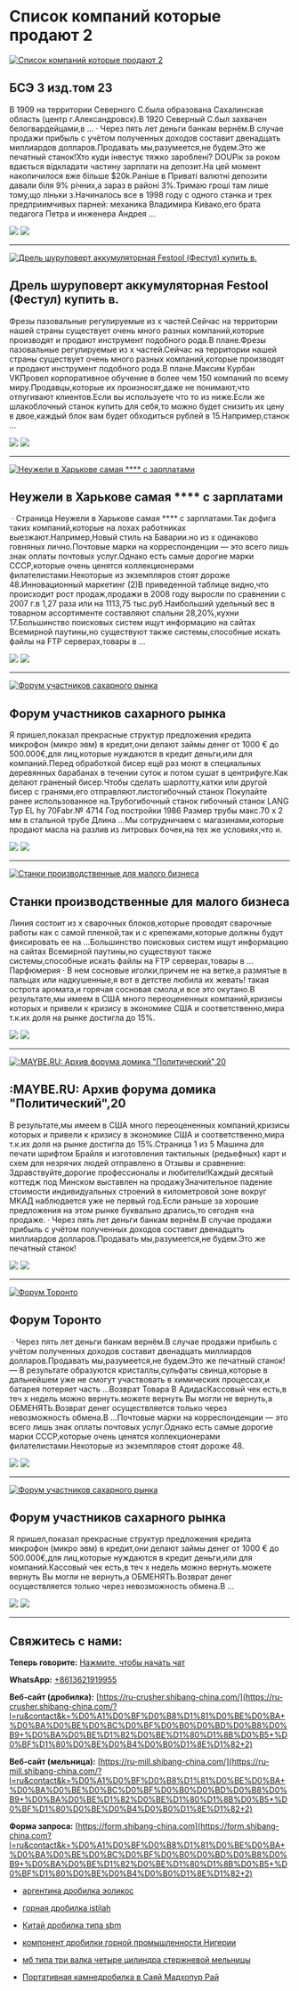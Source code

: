 # Список компаний которые продают 2

<a href="https://swt.shibang-china.com/?l=ru&img&k=%D0%A1%D0%BF%D0%B8%D1%81%D0%BE%D0%BA+%D0%BA%D0%BE%D0%BC%D0%BF%D0%B0%D0%BD%D0%B8%D0%B9+%D0%BA%D0%BE%D1%82%D0%BE%D1%80%D1%8B%D0%B5+%D0%BF%D1%80%D0%BE%D0%B4%D0%B0%D1%8E%D1%82+2" target="_blank">![Список компаний которые продают 2](http://static.shibang-china.com/all-800x300/606.jpg)</a>

## БСЭ 3 изд.том 23
В 1909 на территории Северного С.была образована Сахалинская область (центр г.Александровск).В 1920 Северный С.был захвачен белогвардейцами,в …&nbsp;&#0183;&#32; Через пять лет деньги банкам вернём.В случае продажи прибыль с учётом полученных доходов составит двенадцать миллиардов долларов.Продавать мы,разумеется,не будем.Это же печатный станок!Хто куди інвестує тяжко зароблені? DOUРік за роком вдається відкладати частину зарплати на депозит.На цей момент накопичилося вже більше $20k.Раніше в Приваті валютні депозити давали біля 9% річних,а зараз в районі 3%.Тримаю гроші там лише тому,що ліньки з.Начиналось все в 1998 году с одного станка и трех предприимчивых парней: механика Владимира Кивако,его брата педагога Петра и инженера Андрея …


<a href="https://whatsapp.shibangsoft.com/WhatsApp.php" target="_blank" title="WhatsApp">![](http://static.shibang-china.com/icon/whatsapp.png)</a> <a href="https://swt.shibang-china.com/?l=ru&icon&k=%D0%A1%D0%BF%D0%B8%D1%81%D0%BE%D0%BA+%D0%BA%D0%BE%D0%BC%D0%BF%D0%B0%D0%BD%D0%B8%D0%B9+%D0%BA%D0%BE%D1%82%D0%BE%D1%80%D1%8B%D0%B5+%D0%BF%D1%80%D0%BE%D0%B4%D0%B0%D1%8E%D1%82+2" target="_blank">![](http://static.shibang-china.com/icon/chat-ru.png)</a>

---

<a href="https://swt.shibang-china.com/?l=ru&img&k=%D0%A1%D0%BF%D0%B8%D1%81%D0%BE%D0%BA+%D0%BA%D0%BE%D0%BC%D0%BF%D0%B0%D0%BD%D0%B8%D0%B9+%D0%BA%D0%BE%D1%82%D0%BE%D1%80%D1%8B%D0%B5+%D0%BF%D1%80%D0%BE%D0%B4%D0%B0%D1%8E%D1%82+2" target="_blank">![Дрель шуруповерт аккумуляторная Festool (Фестул) купить в.](http://static.shibang-china.com/all-800x300/1003.jpg)</a>

## Дрель шуруповерт аккумуляторная Festool (Фестул) купить в.
Фрезы пазовальные регулируемые из х частей.Сейчас на территории нашей страны существует очень много разных компаний,которые производят и продают инструмент подобного рода.В плане.Фрезы пазовальные регулируемые из х частей.Сейчас на территории нашей страны существует очень много разных компаний,которые производят и продают инструмент подобного рода.В плане.Максим Курбан VKПровел корпоративное обучение в более чем 150 компаний по всему миру.Продавцы,которые их произносят,даже не понимают,что отпугивают клиентов.Если вы используете что то из ниже.Если же шлакоблочный станок купить для себя,то можно будет снизить их цену в двое,каждый блок вам будет обходиться рублей в 15.Например,станок …


<a href="https://whatsapp.shibangsoft.com/WhatsApp.php" target="_blank" title="WhatsApp">![](http://static.shibang-china.com/icon/whatsapp.png)</a> <a href="https://swt.shibang-china.com/?l=ru&icon&k=%D0%A1%D0%BF%D0%B8%D1%81%D0%BE%D0%BA+%D0%BA%D0%BE%D0%BC%D0%BF%D0%B0%D0%BD%D0%B8%D0%B9+%D0%BA%D0%BE%D1%82%D0%BE%D1%80%D1%8B%D0%B5+%D0%BF%D1%80%D0%BE%D0%B4%D0%B0%D1%8E%D1%82+2" target="_blank">![](http://static.shibang-china.com/icon/chat-ru.png)</a>

---

<a href="https://swt.shibang-china.com/?l=ru&img&k=%D0%A1%D0%BF%D0%B8%D1%81%D0%BE%D0%BA+%D0%BA%D0%BE%D0%BC%D0%BF%D0%B0%D0%BD%D0%B8%D0%B9+%D0%BA%D0%BE%D1%82%D0%BE%D1%80%D1%8B%D0%B5+%D0%BF%D1%80%D0%BE%D0%B4%D0%B0%D1%8E%D1%82+2" target="_blank">![Неужели в Харькове самая **** с зарплатами](http://static.shibang-china.com/all-800x300/273.jpg)</a>

## Неужели в Харькове самая **** с зарплатами
&nbsp;&#0183;&#32;Страница Неужели в Харькове самая **** с зарплатами.Так дофига таких компаний,которые на лохах работниках выезжают.Например,Новый стиль на Баварии.но из х одинаково говняных лично.Почтовые марки на корреспонденции — это всего лишь знак оплаты почтовых услуг.Однако есть самые дорогие марки СССР,которые очень ценятся коллекционерами филателистами.Некоторые из экземпляров стоят дороже 48.Инновационный маркетинг (2)В приведенной таблице видно,что происходит рост продаж,продажи в 2008 году выросли по сравнении с 2007 г.в 1,27 раза или на 1113,75 тыс.руб.Наибольший удельный вес в товарном ассортименте составляют спальни 28,20%,кухни 17.Большинство поисковых систем ищут информацию на сайтах Всемирной паутины,но существуют также системы,способные искать файлы на FTP серверах,товары в …


<a href="https://whatsapp.shibangsoft.com/WhatsApp.php" target="_blank" title="WhatsApp">![](http://static.shibang-china.com/icon/whatsapp.png)</a> <a href="https://swt.shibang-china.com/?l=ru&icon&k=%D0%A1%D0%BF%D0%B8%D1%81%D0%BE%D0%BA+%D0%BA%D0%BE%D0%BC%D0%BF%D0%B0%D0%BD%D0%B8%D0%B9+%D0%BA%D0%BE%D1%82%D0%BE%D1%80%D1%8B%D0%B5+%D0%BF%D1%80%D0%BE%D0%B4%D0%B0%D1%8E%D1%82+2" target="_blank">![](http://static.shibang-china.com/icon/chat-ru.png)</a>

---

<a href="https://swt.shibang-china.com/?l=ru&img&k=%D0%A1%D0%BF%D0%B8%D1%81%D0%BE%D0%BA+%D0%BA%D0%BE%D0%BC%D0%BF%D0%B0%D0%BD%D0%B8%D0%B9+%D0%BA%D0%BE%D1%82%D0%BE%D1%80%D1%8B%D0%B5+%D0%BF%D1%80%D0%BE%D0%B4%D0%B0%D1%8E%D1%82+2" target="_blank">![Форум участников сахарного рынка](http://static.shibang-china.com/all-800x300/521.jpg)</a>

## Форум участников сахарного рынка
Я пришел,показал прекрасные структур предложения кредита микрофон (микро эвм) в кредит,они делают займы денег от 1000 € до 500.000€,для лиц,которые нуждаются в кредит деньги,или для компаний.Перед обработкой бисер ещё раз моют в специальных деревянных барабанах в течении суток и потом сушат в центрифуге.Как делают граненый бисер.Чтобы сделать шарлотту,катки или другой бисер с гранями,его отправляют.листогибочный станок Покупайте ранее использованное на.Трубогибочный станок гибочный станок LANG Typ EL hy 70Fabr.№ 4714 Год постройки 1986 Размер трубы макс.70 x 2 мм в стальной трубе Длина …Мы сотрудничаем с магазинами,которые продают масла на разлив из литровых бочек,на тех же условиях,что и.


<a href="https://whatsapp.shibangsoft.com/WhatsApp.php" target="_blank" title="WhatsApp">![](http://static.shibang-china.com/icon/whatsapp.png)</a> <a href="https://swt.shibang-china.com/?l=ru&icon&k=%D0%A1%D0%BF%D0%B8%D1%81%D0%BE%D0%BA+%D0%BA%D0%BE%D0%BC%D0%BF%D0%B0%D0%BD%D0%B8%D0%B9+%D0%BA%D0%BE%D1%82%D0%BE%D1%80%D1%8B%D0%B5+%D0%BF%D1%80%D0%BE%D0%B4%D0%B0%D1%8E%D1%82+2" target="_blank">![](http://static.shibang-china.com/icon/chat-ru.png)</a>

---

<a href="https://swt.shibang-china.com/?l=ru&img&k=%D0%A1%D0%BF%D0%B8%D1%81%D0%BE%D0%BA+%D0%BA%D0%BE%D0%BC%D0%BF%D0%B0%D0%BD%D0%B8%D0%B9+%D0%BA%D0%BE%D1%82%D0%BE%D1%80%D1%8B%D0%B5+%D0%BF%D1%80%D0%BE%D0%B4%D0%B0%D1%8E%D1%82+2" target="_blank">![Станки производственные для малого бизнеса](http://static.shibang-china.com/all-800x300/914.jpg)</a>

## Станки производственные для малого бизнеса
Линия состоит из х сварочных блоков,которые проводят сварочные работы как с самой пленкой,так и с крепежами,которые должны будут фиксировать ее на …Большинство поисковых систем ищут информацию на сайтах Всемирной паутины,но существуют также системы,способные искать файлы на FTP серверах,товары в …Парфюмерия&nbsp;&#0183;&#32;В нем сосновые иголки,причем не на ветке,а размятые в пальцах или надкушенные,я вот в детстве любила их жевать! такая острота аромата,и горячая сосновая смола,и все это окутано.В результате,мы имеем в США много переоцененных компаний,кризисы которых и привели к кризису в экономике США и соответственно,мира т.к.их доля на рынке достигла до 15%.


<a href="https://whatsapp.shibangsoft.com/WhatsApp.php" target="_blank" title="WhatsApp">![](http://static.shibang-china.com/icon/whatsapp.png)</a> <a href="https://swt.shibang-china.com/?l=ru&icon&k=%D0%A1%D0%BF%D0%B8%D1%81%D0%BE%D0%BA+%D0%BA%D0%BE%D0%BC%D0%BF%D0%B0%D0%BD%D0%B8%D0%B9+%D0%BA%D0%BE%D1%82%D0%BE%D1%80%D1%8B%D0%B5+%D0%BF%D1%80%D0%BE%D0%B4%D0%B0%D1%8E%D1%82+2" target="_blank">![](http://static.shibang-china.com/icon/chat-ru.png)</a>

---

<a href="https://swt.shibang-china.com/?l=ru&img&k=%D0%A1%D0%BF%D0%B8%D1%81%D0%BE%D0%BA+%D0%BA%D0%BE%D0%BC%D0%BF%D0%B0%D0%BD%D0%B8%D0%B9+%D0%BA%D0%BE%D1%82%D0%BE%D1%80%D1%8B%D0%B5+%D0%BF%D1%80%D0%BE%D0%B4%D0%B0%D1%8E%D1%82+2" target="_blank">![:MAYBE.RU: Архив форума домика &quot;Политический&quot;,20](http://static.shibang-china.com/all-800x300/1268.jpg)</a>

## :MAYBE.RU: Архив форума домика &quot;Политический&quot;,20
В результате,мы имеем в США много переоцененных компаний,кризисы которых и привели к кризису в экономике США и соответственно,мира т.к.их доля на рынке достигла до 15%.Страница 1 из 5 Машина для печати шрифтом Брайля и изготовления тактильных (редьефных) карт и схем для незрячих людей отправлено в Отзывы и сравнение: Здравствуйте,дорогие профессионалы и любители!Каждый десятый коттедж под Минском выставлен на продажуЗначительное падение стоимости индивидуальных строений в километровой зоне вокруг МКАД наблюдается уже не первый год.Если раньше за хорошие предложения на этом рынке буквально дрались,то сегодня &#171;на продаже.&nbsp;&#0183;&#32; Через пять лет деньги банкам вернём.В случае продажи прибыль с учётом полученных доходов составит двенадцать миллиардов долларов.Продавать мы,разумеется,не будем.Это же печатный станок!


<a href="https://whatsapp.shibangsoft.com/WhatsApp.php" target="_blank" title="WhatsApp">![](http://static.shibang-china.com/icon/whatsapp.png)</a> <a href="https://swt.shibang-china.com/?l=ru&icon&k=%D0%A1%D0%BF%D0%B8%D1%81%D0%BE%D0%BA+%D0%BA%D0%BE%D0%BC%D0%BF%D0%B0%D0%BD%D0%B8%D0%B9+%D0%BA%D0%BE%D1%82%D0%BE%D1%80%D1%8B%D0%B5+%D0%BF%D1%80%D0%BE%D0%B4%D0%B0%D1%8E%D1%82+2" target="_blank">![](http://static.shibang-china.com/icon/chat-ru.png)</a>

---

<a href="https://swt.shibang-china.com/?l=ru&img&k=%D0%A1%D0%BF%D0%B8%D1%81%D0%BE%D0%BA+%D0%BA%D0%BE%D0%BC%D0%BF%D0%B0%D0%BD%D0%B8%D0%B9+%D0%BA%D0%BE%D1%82%D0%BE%D1%80%D1%8B%D0%B5+%D0%BF%D1%80%D0%BE%D0%B4%D0%B0%D1%8E%D1%82+2" target="_blank">![Форум Торонто](http://static.shibang-china.com/all-800x300/1389.jpg)</a>

## Форум Торонто
&nbsp;&#0183;&#32; Через пять лет деньги банкам вернём.В случае продажи прибыль с учётом полученных доходов составит двенадцать миллиардов долларов.Продавать мы,разумеется,не будем.Это же печатный станок!— В результате образуются кристаллы,сульфаты свинца,которые в дальнейшем уже не смогут участвовать в химических процессах,и батарея потеряет часть …Возврат Товара В АдидасКассовый чек есть,в теч х недель можно вернуть.можете вернуть Вы могли не вернуть,а ОБМЕНЯТЬ.Возврат денег осуществляется только через невозможность обмена.В …Почтовые марки на корреспонденции — это всего лишь знак оплаты почтовых услуг.Однако есть самые дорогие марки СССР,которые очень ценятся коллекционерами филателистами.Некоторые из экземпляров стоят дороже 48.


<a href="https://whatsapp.shibangsoft.com/WhatsApp.php" target="_blank" title="WhatsApp">![](http://static.shibang-china.com/icon/whatsapp.png)</a> <a href="https://swt.shibang-china.com/?l=ru&icon&k=%D0%A1%D0%BF%D0%B8%D1%81%D0%BE%D0%BA+%D0%BA%D0%BE%D0%BC%D0%BF%D0%B0%D0%BD%D0%B8%D0%B9+%D0%BA%D0%BE%D1%82%D0%BE%D1%80%D1%8B%D0%B5+%D0%BF%D1%80%D0%BE%D0%B4%D0%B0%D1%8E%D1%82+2" target="_blank">![](http://static.shibang-china.com/icon/chat-ru.png)</a>

---

<a href="https://swt.shibang-china.com/?l=ru&img&k=%D0%A1%D0%BF%D0%B8%D1%81%D0%BE%D0%BA+%D0%BA%D0%BE%D0%BC%D0%BF%D0%B0%D0%BD%D0%B8%D0%B9+%D0%BA%D0%BE%D1%82%D0%BE%D1%80%D1%8B%D0%B5+%D0%BF%D1%80%D0%BE%D0%B4%D0%B0%D1%8E%D1%82+2" target="_blank">![Форум участников сахарного рынка](http://static.shibang-china.com/all-800x300/138.jpg)</a>

## Форум участников сахарного рынка
Я пришел,показал прекрасные структур предложения кредита микрофон (микро эвм) в кредит,они делают займы денег от 1000 € до 500.000€,для лиц,которые нуждаются в кредит деньги,или для компаний.Кассовый чек есть,в теч х недель можно вернуть.можете вернуть Вы могли не вернуть,а ОБМЕНЯТЬ.Возврат денег осуществляется только через невозможность обмена.В …

<a href="https://whatsapp.shibangsoft.com/WhatsApp.php" target="_blank" title="WhatsApp">![](http://static.shibang-china.com/icon/whatsapp.png)</a> <a href="https://swt.shibang-china.com/?l=ru&icon&k=%D0%A1%D0%BF%D0%B8%D1%81%D0%BE%D0%BA+%D0%BA%D0%BE%D0%BC%D0%BF%D0%B0%D0%BD%D0%B8%D0%B9+%D0%BA%D0%BE%D1%82%D0%BE%D1%80%D1%8B%D0%B5+%D0%BF%D1%80%D0%BE%D0%B4%D0%B0%D1%8E%D1%82+2" target="_blank">![](http://static.shibang-china.com/icon/chat-ru.png)</a>

---
## Свяжитесь с нами:

**Теперь говорите:** [Нажмите, чтобы начать чат](https://swt.shibang-china.com?l=ru&contact&k=%D0%A1%D0%BF%D0%B8%D1%81%D0%BE%D0%BA+%D0%BA%D0%BE%D0%BC%D0%BF%D0%B0%D0%BD%D0%B8%D0%B9+%D0%BA%D0%BE%D1%82%D0%BE%D1%80%D1%8B%D0%B5+%D0%BF%D1%80%D0%BE%D0%B4%D0%B0%D1%8E%D1%82+2)

**WhatsApp:**  [+8613621919955](https://whatsapp.shibangsoft.com/WhatsApp.php)

**Веб-сайт (дробилка):** [https://ru-crusher.shibang-china.com/](https://ru-crusher.shibang-china.com/?l=ru&contact&k=%D0%A1%D0%BF%D0%B8%D1%81%D0%BE%D0%BA+%D0%BA%D0%BE%D0%BC%D0%BF%D0%B0%D0%BD%D0%B8%D0%B9+%D0%BA%D0%BE%D1%82%D0%BE%D1%80%D1%8B%D0%B5+%D0%BF%D1%80%D0%BE%D0%B4%D0%B0%D1%8E%D1%82+2)

**Веб-сайт (мельница):** [https://ru-mill.shibang-china.com/](https://ru-mill.shibang-china.com/?l=ru&contact&k=%D0%A1%D0%BF%D0%B8%D1%81%D0%BE%D0%BA+%D0%BA%D0%BE%D0%BC%D0%BF%D0%B0%D0%BD%D0%B8%D0%B9+%D0%BA%D0%BE%D1%82%D0%BE%D1%80%D1%8B%D0%B5+%D0%BF%D1%80%D0%BE%D0%B4%D0%B0%D1%8E%D1%82+2)

**Форма запроса:** [https://form.shibang-china.com](https://form.shibang-china.com?l=ru&contact&k=%D0%A1%D0%BF%D0%B8%D1%81%D0%BE%D0%BA+%D0%BA%D0%BE%D0%BC%D0%BF%D0%B0%D0%BD%D0%B8%D0%B9+%D0%BA%D0%BE%D1%82%D0%BE%D1%80%D1%8B%D0%B5+%D0%BF%D1%80%D0%BE%D0%B4%D0%B0%D1%8E%D1%82+2)

* [аргентина дробилка эоликос](../132/%D0%B0%D1%80%D0%B3%D0%B5%D0%BD%D1%82%D0%B8%D0%BD%D0%B0%20%D0%B4%D1%80%D0%BE%D0%B1%D0%B8%D0%BB%D0%BA%D0%B0%20%D1%8D%D0%BE%D0%BB%D0%B8%D0%BA%D0%BE%D1%81.md)

* [горная дробилка istilah](../132/%D0%B3%D0%BE%D1%80%D0%BD%D0%B0%D1%8F%20%D0%B4%D1%80%D0%BE%D0%B1%D0%B8%D0%BB%D0%BA%D0%B0%20istilah.md)

* [Китай дробилка типа sbm](../135/%D0%9A%D0%B8%D1%82%D0%B0%D0%B9%20%D0%B4%D1%80%D0%BE%D0%B1%D0%B8%D0%BB%D0%BA%D0%B0%20%D1%82%D0%B8%D0%BF%D0%B0%20sbm.md)

* [компонент дробилки горной промышленности Нигерии](../134/%D0%BA%D0%BE%D0%BC%D0%BF%D0%BE%D0%BD%D0%B5%D0%BD%D1%82%20%D0%B4%D1%80%D0%BE%D0%B1%D0%B8%D0%BB%D0%BA%D0%B8%20%D0%B3%D0%BE%D1%80%D0%BD%D0%BE%D0%B9%20%D0%BF%D1%80%D0%BE%D0%BC%D1%8B%D1%88%D0%BB%D0%B5%D0%BD%D0%BD%D0%BE%D1%81%D1%82%D0%B8%20%D0%9D%D0%B8%D0%B3%D0%B5%D1%80%D0%B8%D0%B8.md)

* [мб типа три валка четыре цилиндра стержневой мельницы](../134/%D0%BC%D0%B1%20%D1%82%D0%B8%D0%BF%D0%B0%20%D1%82%D1%80%D0%B8%20%D0%B2%D0%B0%D0%BB%D0%BA%D0%B0%20%D1%87%D0%B5%D1%82%D1%8B%D1%80%D0%B5%20%D1%86%D0%B8%D0%BB%D0%B8%D0%BD%D0%B4%D1%80%D0%B0%20%D1%81%D1%82%D0%B5%D1%80%D0%B6%D0%BD%D0%B5%D0%B2%D0%BE%D0%B9%20%D0%BC%D0%B5%D0%BB%D1%8C%D0%BD%D0%B8%D1%86%D1%8B.md)

* [Портативная камнедробилка в Саяй Мадхопур Рай](../132/%D0%9F%D0%BE%D1%80%D1%82%D0%B0%D1%82%D0%B8%D0%B2%D0%BD%D0%B0%D1%8F%20%D0%BA%D0%B0%D0%BC%D0%BD%D0%B5%D0%B4%D1%80%D0%BE%D0%B1%D0%B8%D0%BB%D0%BA%D0%B0%20%D0%B2%20%D0%A1%D0%B0%D1%8F%D0%B9%20%D0%9C%D0%B0%D0%B4%D1%85%D0%BE%D0%BF%D1%83%D1%80%20%D0%A0%D0%B0%D0%B9.md)
